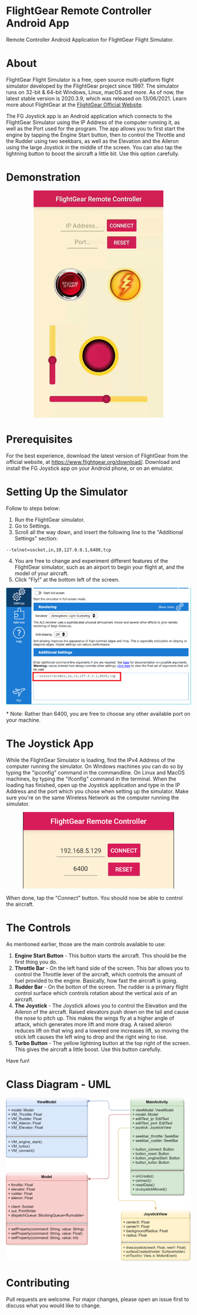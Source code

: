 # FlightGear Remote Controller Android App
Remote Controller Android Application for FlightGear Flight Simulator.

# About
FlightGear Flight Simulator is a free, open source multi-platform flight simulator developed by the FlightGear project since 1997.
The simulator runs on 32-bit & 64-bit Windows, Linux, macOS and more. As of now, the latest stable version is 2020.3.9, which was released on 13/06/2021.
Learn more about FlightGear at the [FlightGear Official Website](https://www.flightgear.org/).

The FG Joystick app is an Android application which connects to the FlightGear Simulator using the IP Address of the computer running it, as well as the Port used for the program.
The app allows you to first start the engine by tapping the Engine Start button, then to control the Throttle and the Rudder using two seekbars, as well as the Elevation and the Aileron using the large Joystick in the middle of the screen.
You can also tap the lightning button to boost the aircraft a little bit. Use this option carefully.

# Demonstration
<p align="center">
   <img src="https://github.com/or-gottman/FG_Joystick/blob/master/app/src/main/demo_small.gif" alt="Demo GIF"/>
</p>

# Prerequisites
For the best experience, download the latest version of FlightGear from the official website, at https://www.flightgear.org/download/.
Download and install the FG Joystick app on your Android phone, or on an emulator.

# Setting Up the Simulator
Follow to steps below:

1. Run the FlightGear simulator.
2. Go to Settings.
3. Scroll all the way down, and insert the following line to the "Additional Settings" section:
```
--telnet=socket,in,10,127.0.0.1,6400,tcp
```
4. You are free to change and experiment different features of the FlightGear simulator, such as an airport to begin your flight at, and the model of your aircraft.
5. Click "Fly!" at the bottom left of the screen.

<p align="center">
   <img src="https://github.com/or-gottman/FG_Joystick/blob/master/app/src/main/FGSettings.png" alt="Demo GIF"/>
</p>
* Note: Rather than 6400, you are free to choose any other available port on your machine.

# The Joystick App
While the FlightGear Simulator is loading, find the IPv4 Address of the computer running the simulator. On Windows machines you can do so by typing the "ipconfig" command in the commandline. On Linux and MacOS machines, by typing the "ifconfig" command in the terminal.
When the loading has finished, open up the Joystick application and type in the IP Address and the port which you chose when setting up the simulator. Make sure you're on the same Wireless Network as the computer running the simulator.
<p align="center">
   <img src="https://github.com/or-gottman/FG_Joystick/blob/master/app/src/main/AppIPPort.png" alt="Demo GIF"/>
</p>
When done, tap the "Connect" button.
You should now be able to control the aircraft.

# The Controls
As mentioned earlier, those are the main controls available to use:
1. **Engine Start Button** - This button starts the aircraft. This should be the first thing you do.
2. **Throttle Bar** - On the left hand side of the screen. This bar allows you to control the Throttle lever of the aircraft, which controls the amount of fuel provided to the engine. Basically, how fast the aircraft is going.
3. **Rudder Bar** - On the botton of the screen. The rudder is a primary flight control surface which controls rotation about the vertical axis of an aircraft.
4. **The Joystick** - The Joystick allows you to control the Elevation and the Aileron of the aircraft. Raised elevators push down on the tail and cause the nose to pitch up. This makes the wings fly at a higher angle of attack, which generates more lift and more drag. A raised aileron reduces lift on that wing and a lowered one increases lift, so moving the stick left causes the left wing to drop and the right wing to rise.
5. **Turbo Button** - The yellow lightning button at the top right of the screen. This gives the aircraft a little boost. Use this button carefully.

Have fun!

# Class Diagram - UML
<p align="center">
   <img src="https://github.com/or-gottman/FG_Joystick/blob/master/app/src/main/Joystick_UML.png" alt="Demo GIF"/>
</p>


# Contributing
Pull requests are welcome. For major changes, please open an issue first to discuss what you would like to change.
